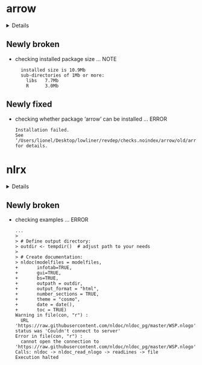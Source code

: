 # arrow

<details>

* Version: 0.15.0
* Source code: https://github.com/cran/arrow
* URL: https://github.com/apache/arrow/, https://arrow.apache.org/docs/r
* BugReports: https://issues.apache.org/jira/projects/ARROW/issues
* Date/Publication: 2019-10-07 19:00:02 UTC
* Number of recursive dependencies: 50

Run `revdep_details(,"arrow")` for more info

</details>

## Newly broken

*   checking installed package size ... NOTE
    ```
      installed size is 10.9Mb
      sub-directories of 1Mb or more:
        libs   7.7Mb
        R      3.0Mb
    ```

## Newly fixed

*   checking whether package ‘arrow’ can be installed ... ERROR
    ```
    Installation failed.
    See ‘/Users/lionel/Desktop/lowliner/revdep/checks.noindex/arrow/old/arrow.Rcheck/00install.out’ for details.
    ```

# nlrx

<details>

* Version: 0.3.0
* Source code: https://github.com/cran/nlrx
* URL: https://github.com/nldoc/nlrx/
* BugReports: https://github.com/nldoc/nlrx/issues/
* Date/Publication: 2019-09-26 12:50:02 UTC
* Number of recursive dependencies: 90

Run `revdep_details(,"nlrx")` for more info

</details>

## Newly broken

*   checking examples ... ERROR
    ```
    ...
    > 
    > # Define output directory:
    > outdir <- tempdir()  # adjust path to your needs
    > 
    > # Create documentation:
    > nldoc(modelfiles = modelfiles,
    +       infotab=TRUE,
    +       gui=TRUE,
    +       bs=TRUE,
    +       outpath = outdir,
    +       output_format = "html",
    +       number_sections = TRUE,
    +       theme = "cosmo",
    +       date = date(),
    +       toc = TRUE)
    Warning in file(con, "r") :
      URL 'https://raw.githubusercontent.com/nldoc/nldoc_pg/master/WSP.nlogo': status was 'Couldn't connect to server'
    Error in file(con, "r") : 
      cannot open the connection to 'https://raw.githubusercontent.com/nldoc/nldoc_pg/master/WSP.nlogo'
    Calls: nldoc -> nldoc_read_nlogo -> readLines -> file
    Execution halted
    ```

